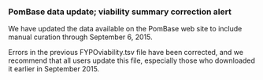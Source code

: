 ### PomBase data update; viability summary correction alert

We have updated the data available on the PomBase web site to include
manual curation through September 6, 2015.

Errors in the previous FYPOviability.tsv file have been corrected, and
we recommend that all users update this file, especially those who
downloaded it earlier in September 2015.
